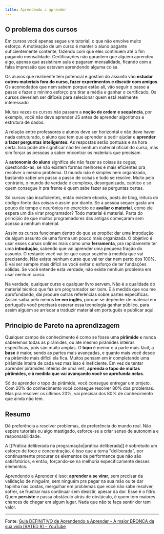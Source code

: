 ```yaml
---
title: Aprendendo a aprender
---
```


## O problema dos cursos
Em cursos você apenas segue um tutorial, o que não envolve muito esforço. A motivação de um curso é manter o aluno pagante suficientemente contente, fazendo com que eles continuem até o fim pagando mensalidade. Certificações não garantem que alguém aprendeu algo, apenas que assistiram aula e pagaram mensalidade, ficando com a falsa impressão que estavam aprendendo alguma coisa.

Os alunos que realmente tem potencial e gostam do assunto vão **estudar outros materiais fora do curso, fazer experimentos e discutir com amigos**. Os acomodados que nem sabem porque estão ali, vão seguir o passo a passo e fazer o mínimo esforço pra tirar a média e ganhar o certificado. Os cursos deveriam ser difíceis para selecionar quem está realmente interessado

Muitas vezes os cursos não passam a **noção de ordem e sequência**, por exemplo, você não deve aprender JS antes de aprender algoritmos e estrutura de dados.

A relação entre professores e alunos deve ser horizontal e não deve haver nada estruturado, o aluno que tem que aprender a pedir ajudar e **aprender a fazer perguntas inteligentes**. As respostas serão pontuais e na hora certa. Isso pode até significar não ter nenhum material oficial do curso, mas sim forçar as pessoas a saber encontrar os materiais que precisam.

A **autonomia do aluno** significa ele não fazer as coisas às cegas; questiondo-as, se não existem formas melhores e mais eficientes pra resolver o mesmo problema. O mundo não é simples nem organizado, bastando saber um passo a passo de coisas e tudo se resolve. Muito pelo contrário, o mundo de verdade é complexo, desorganizado, caótico e só quem consegue ir pra frente é quem sabe fazer as perguntas certas.

Só cursos são insuficientes, então existem ebooks, posts de blog, leitura do código-fonte das coisas e assim por diante. Se a pessoa sequer gasta um pouco de tempo e neurônios no exercício de **avaliar o material**, como ele espera um dia virar programador? Todo material é material. Parta do princípio de que muitos programadores das antigas começaram sem acesso a nenhum material.

Assim os cursos funcionam dentro do que se propõe: dar uma introdução de algum assunto de uma forma um pouco mais organizada. O objetivo é usar esses cursos onlines mais como uma **ferramenta**, pra rapidamente ter uma **introdução**, sabendo que vai aprender uma pequena fração do assunto. O restante você vai ter que caçar sozinho à medida que vai precisando. Não existe nenhum curso que vai ter dar nem perto dos 100%. E vai ser sempre mais difícil se você evitar o esforço de ter fundações sólidas. Se você entende esta verdade, não existe nenhum problema em usar nenhum curso.

Na verdade, qualquer curso e qualquer livro servem. Não é a qualidade do material técnico que faz um programador ser bom. E à medida que vou me aprofundando, daí procure outras referências sobre partes específicas. Assim saiba pelo menos **ler em inglês**, porque se depender de material em português você precisará esperar essa tecnologia ganhar público, para assim alguém se arriscar a traduzir material em português e publicar aqui.

## Princípio de Pareto na aprendizagem
Qualquer campo de conhecimento é como se fosse uma **pirâmide** e nunca saberemos todas as pirâmides, ou ate mesmo pirâmides inteiras específicas, pois são muito amplas. O **topo** é menor e a parte mais fácil, a **base** é maior, sendo as partes mais avançadas, e quanto mais você desce na pirâmide mais difícil ela fica. Muitos pensam em ir completando uma pirâmide inteira de cada vez mas isso é ineficiente. Em vez de tentar aprender pirâmides inteiras de uma vez, **aprenda o topo de muitas pirâmides, e à medida que vai avançando você se aprofunda nelas**. 

Só de aprender o topo da pirâmide, você consegue entregar um projeto. Com 20% do conhecimento você consegue resolver 80% dos problemas. Mas pra resolver os últimos 20%, vai precisar dos 80% de conhecimento que ainda não tem.

## Resumo
 Dê preferência a resolver problemas, de preferência do mundo real. Não espere tutoriais ou algo mastigado, esforce-se a criar senso de autonomia e responsabilidade.
 
 A [[Prática deliberada na programação|prática deliberada]] é sobretudo um esforço de foco e concentração, é isso que a torna "deliberada", por continuamente procurar os elementos de performance que não são satisfatórios, e então, forçando-se na melhoria especificamente desses elementos.

Aprendendo a Aprender é isso: **aprender a se virar**, sem precisar da validação de ninguém, sem ninguém pra pegar na sua mão ou te dar tapinha nas costas, mergulhar em problemas que você não sabe resolver, sofrer, se frustrar mas continuar sem desistir, apesar da dor. Esse é o filtro. Quem **persiste** e passa obstáculo atrás de obstáculo, é quem tem maiores chances de chegar em algum lugar. Nada que não te faça sentir dor tem valor.

---

Fonte: [Guia DEFINITIVO de Aprendendo a Aprender - A maior BRONCA da sua vida \[RATED R\] - YouTube](https://www.youtube.com/watch?v=oUPaJxk6TZ0)